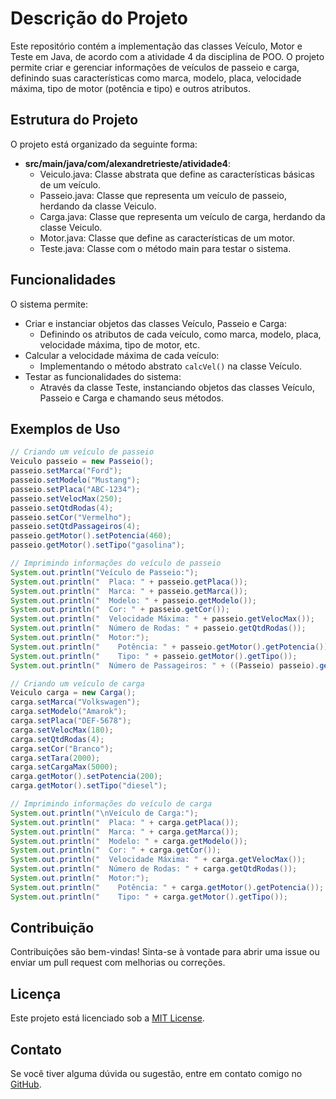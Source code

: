 # Descrição do Projeto

Este repositório contém a implementação das classes Veículo, Motor e Teste em Java, de acordo com a atividade 4 da disciplina de POO. O projeto permite criar e gerenciar informações de veículos de passeio e carga, definindo suas características como marca, modelo, placa, velocidade máxima, tipo de motor (potência e tipo) e outros atributos.

## Estrutura do Projeto

O projeto está organizado da seguinte forma:

- **src/main/java/com/alexandretrieste/atividade4**:
  - Veiculo.java: Classe abstrata que define as características básicas de um veículo.
  - Passeio.java: Classe que representa um veículo de passeio, herdando da classe Veiculo.
  - Carga.java: Classe que representa um veículo de carga, herdando da classe Veiculo.
  - Motor.java: Classe que define as características de um motor.
  - Teste.java: Classe com o método main para testar o sistema.

## Funcionalidades

O sistema permite:

- Criar e instanciar objetos das classes Veículo, Passeio e Carga:
  - Definindo os atributos de cada veículo, como marca, modelo, placa, velocidade máxima, tipo de motor, etc.
- Calcular a velocidade máxima de cada veículo:
  - Implementando o método abstrato `calcVel()` na classe Veículo.
- Testar as funcionalidades do sistema:
  - Através da classe Teste, instanciando objetos das classes Veículo, Passeio e Carga e chamando seus métodos.

## Exemplos de Uso

```java
// Criando um veículo de passeio
Veiculo passeio = new Passeio();
passeio.setMarca("Ford");
passeio.setModelo("Mustang");
passeio.setPlaca("ABC-1234");
passeio.setVelocMax(250);
passeio.setQtdRodas(4);
passeio.setCor("Vermelho");
passeio.setQtdPassageiros(4);
passeio.getMotor().setPotencia(460);
passeio.getMotor().setTipo("gasolina");

// Imprimindo informações do veículo de passeio
System.out.println("Veículo de Passeio:");
System.out.println("  Placa: " + passeio.getPlaca());
System.out.println("  Marca: " + passeio.getMarca());
System.out.println("  Modelo: " + passeio.getModelo());
System.out.println("  Cor: " + passeio.getCor());
System.out.println("  Velocidade Máxima: " + passeio.getVelocMax());
System.out.println("  Número de Rodas: " + passeio.getQtdRodas());
System.out.println("  Motor:");
System.out.println("    Potência: " + passeio.getMotor().getPotencia());
System.out.println("    Tipo: " + passeio.getMotor().getTipo());
System.out.println("  Número de Passageiros: " + ((Passeio) passeio).getQtdPassageiros());

// Criando um veículo de carga
Veiculo carga = new Carga();
carga.setMarca("Volkswagen");
carga.setModelo("Amarok");
carga.setPlaca("DEF-5678");
carga.setVelocMax(180);
carga.setQtdRodas(4);
carga.setCor("Branco");
carga.setTara(2000);
carga.setCargaMax(5000);
carga.getMotor().setPotencia(200);
carga.getMotor().setTipo("diesel");

// Imprimindo informações do veículo de carga
System.out.println("\nVeículo de Carga:");
System.out.println("  Placa: " + carga.getPlaca());
System.out.println("  Marca: " + carga.getMarca());
System.out.println("  Modelo: " + carga.getModelo());
System.out.println("  Cor: " + carga.getCor());
System.out.println("  Velocidade Máxima: " + carga.getVelocMax());
System.out.println("  Número de Rodas: " + carga.getQtdRodas());
System.out.println("  Motor:");
System.out.println("    Potência: " + carga.getMotor().getPotencia());
System.out.println("    Tipo: " + carga.getMotor().getTipo());
```
## Contribuição

Contribuições são bem-vindas! Sinta-se à vontade para abrir uma issue ou enviar um pull request com melhorias ou correções.

## Licença

Este projeto está licenciado sob a [MIT License](https://choosealicense.com/licenses/mit/).

## Contato

Se você tiver alguma dúvida ou sugestão, entre em contato comigo no [GitHub](https://github.com/alexandretrieste).
